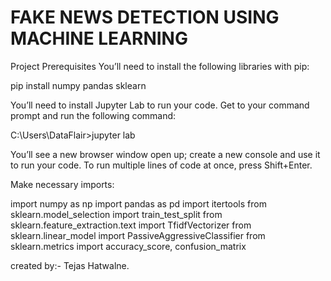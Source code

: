 # FAKE NEWS DETECTION USING MACHINE LEARNING
  Project Prerequisites
You’ll need to install the following libraries with pip:

pip install numpy pandas sklearn

You’ll need to install Jupyter Lab to run your code. Get to your command prompt and run the following command:

C:\Users\DataFlair>jupyter lab

You’ll see a new browser window open up; create a new console and use it to run your code. To run multiple lines of code at once, press Shift+Enter.

Make necessary imports:

import numpy as np
import pandas as pd
import itertools
from sklearn.model_selection import train_test_split
from sklearn.feature_extraction.text import TfidfVectorizer
from sklearn.linear_model import PassiveAggressiveClassifier
from sklearn.metrics import accuracy_score, confusion_matrix





created by:- Tejas Hatwalne.
